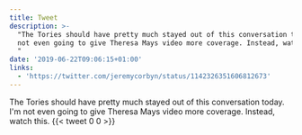 ```yaml
---
title: Tweet
description: >-
  "The Tories should have pretty much stayed out of this conversation today. I'm
  not even going to give Theresa Mays video more coverage. Instead, watch this.
  "
date: '2019-06-22T09:06:15+01:00'
links:
  - 'https://twitter.com/jeremycorbyn/status/1142326351606812673'
---
```

The Tories should have pretty much stayed out of this conversation today. I'm not even going to give Theresa Mays video more coverage. Instead, watch this. 
      {{< tweet 0 0 >}}
    

